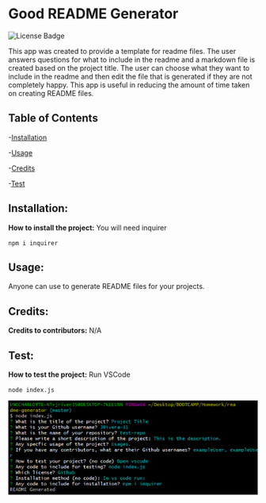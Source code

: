 
# Good README Generator
![License Badge](https://img.shields.io/github/license/JRivera-31/readme-generator?color=g&style=plastic)

This app was created to provide a template for readme files. The user answers questions for what to include in the readme and a markdown file is created based on the project title. The user can choose what they want to include in the readme and then edit the file that is generated if they are not completely happy. This app is useful in reducing the amount of time taken on creating README files. 

## Table of Contents
-[Installation](#installation)

-[Usage](#usage)

-[Credits](#credits)

-[Test](#test)

## Installation:

**How to install the project:** You will need inquirer

```
npm i inquirer
```

## Usage:

Anyone can use to generate README files for your projects.

## Credits:

**Credits to contributors:** N/A

## Test:

**How to test the project:** Run VSCode

```
node index.js
```

![](assets/cmd.png)

